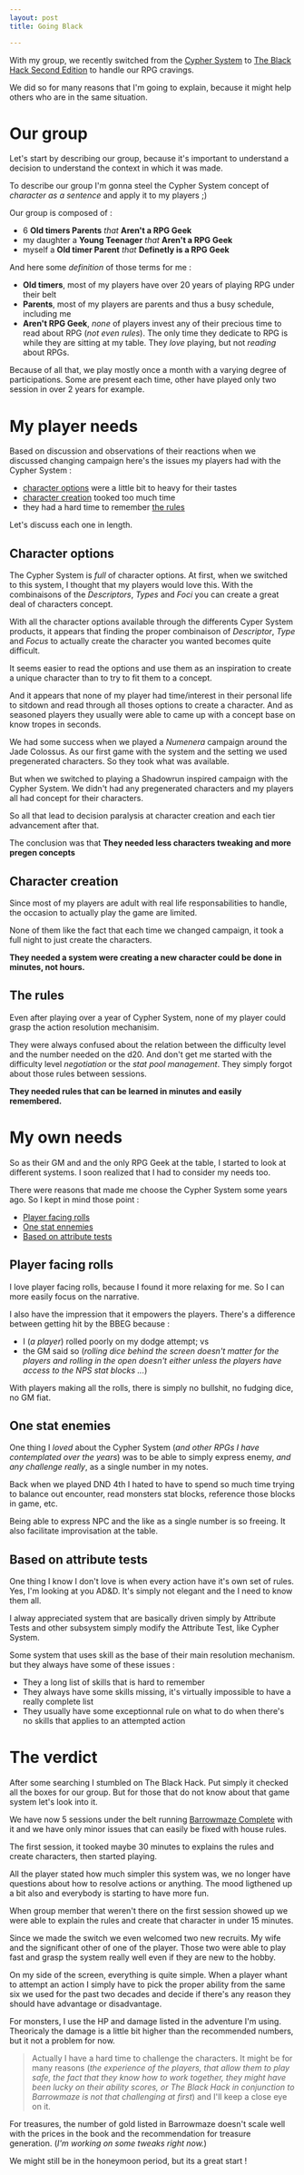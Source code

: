 ```yaml
---
layout: post
title: Going Black

---
```


With my group, we recently switched from the [Cypher System](http://cypher-system.com/) to [The Black Hack Second Edition](https://www.drivethrurpg.com/product/255088/The-Black-Hack-Second-Edition) to handle our RPG cravings. 

We did so for many reasons that I'm going to explain, because it might help others who are in the same situation.


# Our group

Let's start by describing our group, because it's important to understand a decision to understand the context in which it was made.

To describe our group I'm gonna steel the Cypher System concept of _character as a sentence_ and apply it to my players ;)

Our group is composed of  :
* 6 **Old timers Parents** _that_ **Aren't a RPG Geek**
* my daughter a **Young Teenager** _that_ **Aren't a RPG Geek**
* myself a **Old timer Parent** _that_ **Definetly is a RPG Geek**

And here some _definition_ of those terms for me : 

* **Old timers**, most of my players have over 20 years of playing RPG under their belt
* **Parents**, most of my players are parents and thus a busy schedule, including me
* **Aren't RPG Geek**, _none_ of players invest any of their precious time to read about RPG (_not even rules_). The only time they dedicate to RPG is while they are sitting at my table. They _love_ playing, but not _reading_ about RPGs.

Because of all that, we play mostly once a month with a varying degree of participations. Some are present each time, other have played only two session in over 2 years for example. 

# My player needs

Based on discussion and observations of their reactions when we discussed changing campaign here's the issues my players had with the Cypher System :

* [character options](#character-options) were a little bit to heavy for their tastes
* [character creation](#character-creation) tooked too much time
* they had a hard time to remember [the rules](#the-rules)

Let's discuss each one in length.

## Character options

The Cypher System is _full_ of character options. At first, when we switched to this system, I thought that my players would love this.  With the combinaisons of the _Descriptors_, _Types_ and _Foci_ you can create a great deal of characters concept.

With all the character options available through the differents Cyper System products, it appears that finding the proper combinaison of _Descriptor_, _Type_ and _Focus_ to actually create the character you wanted becomes quite difficult.

It seems easier to read the options and use them as an inspiration to create a unique character than to try to fit them to a concept.

And it appears that none of my player had time/interest in their personal life to sitdown and read through all thoses options to create a character.  And as seasoned players they usually were able to came up with a concept base on know tropes in seconds.

We had some success when we played a _Numenera_ campaign around the Jade Colossus. As our first game with the system and the setting we used pregenerated characters. So they took what was available. 

But when we switched to playing a Shadowrun inspired campaign with the Cypher System. We didn't had any pregenerated characters and my players all had concept for their characters.

So all that lead to decision paralysis at character creation and each tier advancement after that.

The conclusion was that **They needed less characters tweaking and more pregen concepts**

## Character creation

Since most of my players are adult with real life responsabilities to handle, the occasion to actually play the game are limited. 

None of them like the fact that each time we changed campaign, it took a full night to just create the characters.

**They needed a system were creating a new character could be done in minutes, not hours.** 

## The rules 

Even after playing over a year of Cypher System, none of my player could grasp the action resolution mechanisim.

They were always confused about the relation between the difficulty level and the number needed on the d20. And don't get me started with the difficulty level _negotiation_ or the _stat pool management_. They simply forgot about those rules between sessions.
 
 **They needed rules that can be learned in minutes and easily remembered.**

# My own needs

So as their GM and and the only RPG Geek at the table, I started to look at different systems. I soon realized that I had to consider my needs too. 

There were reasons that made me choose the Cypher System some years ago. So I kept in mind those point :
* [Player facing rolls](#player-facing-rolls)
* [One stat ennemies](#one-stat-ennemies)
* [Based on attribute tests](#based-on-attribute-tests)

## Player facing rolls

I love player facing rolls, because I found it more relaxing for me. So I can more easily focus on the narrative.

I also have the impression that it empowers the players.
There's a difference between getting hit by the BBEG because :
* I (_a player_) rolled poorly on my dodge attempt; vs
* the GM said so (_rolling dice behind the screen doesn't matter for the players and rolling in the open doesn't either unless the players have access to the NPS stat blocks ..._)

With players making all the rolls, there is simply no bullshit, no fudging dice, no GM fiat.

## One stat enemies

One thing I _loved_ about the Cypher System (_and other RPGs I have contemplated over the years_) was to be able to simply express enemy, _and any challenge really_, as a single number in my notes.

Back when we played DND 4th I hated to have to spend so much time trying to balance out encounter, read monsters stat blocks, reference those blocks in game, etc.

Being able to express NPC and the like as a single number is so freeing. It also facilitate improvisation at the table. 

## Based on attribute tests

One thing I know I don't love is when every action have it's own set of rules. Yes, I'm looking at you AD&D. It's simply not elegant and the I need to know them all.

I alway appreciated system that are basically driven simply by Attribute Tests and other subsystem simply modify the Attribute Test, like Cypher System.

Some system that uses skill as the base of their main resolution mechanism. but they always have some of these issues :
* They a long list of skills that is hard to remember
* They always have some skills missing, it's virtually impossible to have a really complete list
* They usually have some exceptionnal rule on what to do when there's no skills that applies to an attempted action

# The verdict

After some searching I stumbled on The Black Hack. Put simply it checked all the boxes for our group. But for those that do not know about that game system let's look into it.

We have now 5 sessions under the belt running [Barrowmaze Complete](https://www.drivethrurpg.com/product/139762/Barrowmaze-Complete) with it and we have only minor issues that can easily be fixed with house rules. 

The first session, it tooked maybe 30 minutes to explains the rules and create characters, then started playing.

All the player stated how much simpler this system was, we no longer have questions about how to resolve actions or anything. The mood ligthened up a bit also and everybody is starting to have more fun.

When group member that weren't there on the first session showed up we were able to explain the rules and create that character in under 15 minutes. 

Since we made the switch we even welcomed two new recruits. My wife and the significant other of one of the player. Those two were able to play fast and grasp the system really well even if they are new to the hobby.

On my side of the screen, everything is quite simple. When a player whant to attempt an action I simply have to pick the proper ability from the same six we used for the past two decades and decide if there's any reason they should have advantage or disadvantage.

For monsters, I use the HP and damage listed in the adventure I'm using. Theoricaly the damage is a little bit higher than the recommended numbers, but it not a problem for now.
> Actually I have a hard time to challenge the characters. It might be for many reasons (_the experience of the players, that allow them to play safe, the fact that they know how to work together, they might have been lucky on their ability scores, or The Black Hack in conjunction to Barrowmaze is not that challenging at first_) and I'll keep a close eye on it.

For treasures, the number of gold listed in Barrowmaze doesn't scale well with the prices in the book and the recommendation for treasure generation. (_I'm working on some tweaks right now._)

We might still be in the honeymoon period, but its a great start !




<!--stackedit_data:
eyJwcm9wZXJ0aWVzIjoidGl0bGU6IEdvaW5nIEJsYWNrXG4iLC
JoaXN0b3J5IjpbLTIzNDE0NzI4NSw4OTg3ODgwMywyOTQxODc3
ODcsNjM4MTY2ODQ3LC01ODc4MjQ0MzcsLTYxNDkxMzI3MCw2Mz
QwMzk2MTYsMjg4NjAwMDIwLC0yNDA3MzA0NCwtMTYxNjY0MDU5
MV19
-->
